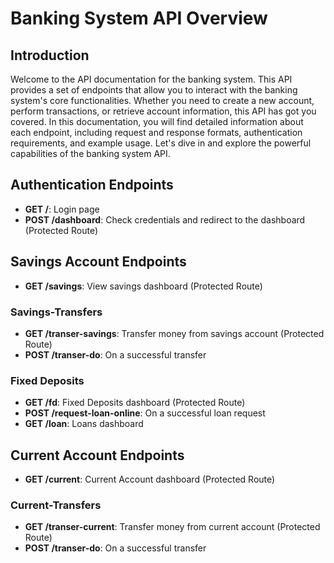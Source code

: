# Banking System API Overview
## Introduction
Welcome to the API documentation for the banking system. This API provides a set of endpoints that allow you to interact with the banking system's core functionalities. Whether you need to create a new account, perform transactions, or retrieve account information, this API has got you covered. In this documentation, you will find detailed information about each endpoint, including request and response formats, authentication requirements, and example usage. Let's dive in and explore the powerful capabilities of the banking system API.
## Authentication Endpoints
- **GET /**: Login page
- **POST /dashboard**: Check credentials and redirect to the dashboard (Protected Route)
## Savings Account Endpoints
- **GET /savings**: View savings dashboard (Protected Route)
### Savings-Transfers
- **GET /transer-savings**: Transfer money from savings account (Protected Route)
- **POST /transer-do**: On a successful transfer
### Fixed Deposits
- **GET /fd**: Fixed Deposits dashboard (Protected Route)
- **POST /request-loan-online**: On a successful loan request
- **GET /loan**: Loans dashboard
## Current Account Endpoints
- **GET /current**: Current Account dashboard (Protected Route)
### Current-Transfers
- **GET /transer-current**: Transfer money from current account (Protected Route)
- **POST /transer-do**: On a successful transfer